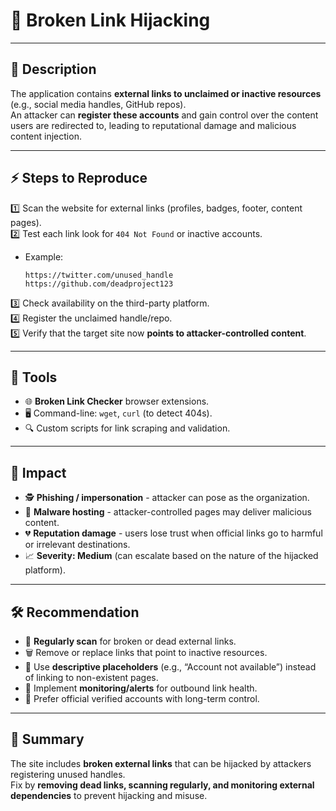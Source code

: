# 🐞 Broken Link Hijacking

---

## 📖 Description  
The application contains **external links to unclaimed or inactive resources** (e.g., social media handles, GitHub repos).  
An attacker can **register these accounts** and gain control over the content users are redirected to, leading to reputational damage and malicious content injection.  

---

## ⚡ Steps to Reproduce  
1️⃣ Scan the website for external links (profiles, badges, footer, content pages).  
2️⃣ Test each link look for `404 Not Found` or inactive accounts.  
   - Example:  
     ```
     https://twitter.com/unused_handle
     https://github.com/deadproject123
     ```  
3️⃣ Check availability on the third-party platform.  
4️⃣ Register the unclaimed handle/repo.  
5️⃣ Verify that the target site now **points to attacker-controlled content**.  

---

## 🔧 Tools  
- 🌐 **Broken Link Checker** browser extensions.  
- 🖥️ Command-line: `wget`, `curl` (to detect 404s).  
- 🔍 Custom scripts for link scraping and validation.  

---

## 🎯 Impact  
- 🕵️ **Phishing / impersonation** - attacker can pose as the organization.  
- 💉 **Malware hosting** - attacker-controlled pages may deliver malicious content.  
- 💔 **Reputation damage** - users lose trust when official links go to harmful or irrelevant destinations.  
- 📈 **Severity: Medium** (can escalate based on the nature of the hijacked platform).  

---

## 🛠️ Recommendation  
- 🔄 **Regularly scan** for broken or dead external links.  
- 🗑️ Remove or replace links that point to inactive resources.  
- 📝 Use **descriptive placeholders** (e.g., “Account not available”) instead of linking to non-existent pages.  
- 📡 Implement **monitoring/alerts** for outbound link health.  
- 🤝 Prefer official verified accounts with long-term control.  

---

## 📝 Summary  
The site includes **broken external links** that can be hijacked by attackers registering unused handles.  
Fix by **removing dead links, scanning regularly, and monitoring external dependencies** to prevent hijacking and misuse.  
